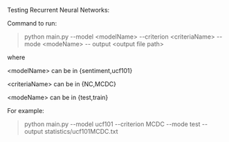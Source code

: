 

Testing Recurrent Neural Networks: 

Command to run: 

> python main.py --model \<modelName> --criterion \<criteriaName> --mode \<modeName> -- output \<output file path>

where 

\<modelName> can be in {sentiment,ucf101}
  
\<criteriaName> can be in {NC,MCDC}
  
\<modeName> can be in {test,train}

For example: 

> python main.py --model ucf101 --criterion MCDC --mode test --output statistics/ucf101MCDC.txt
